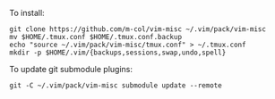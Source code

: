 To install:

    git clone https://github.com/m-col/vim-misc ~/.vim/pack/vim-misc
    mv $HOME/.tmux.conf $HOME/.tmux.conf.backup
    echo "source ~/.vim/pack/vim-misc/tmux.conf" > ~/.tmux.conf
    mkdir -p $HOME/.vim/{backups,sessions,swap,undo,spell}

To update git submodule plugins:

    git -C ~/.vim/pack/vim-misc submodule update --remote
